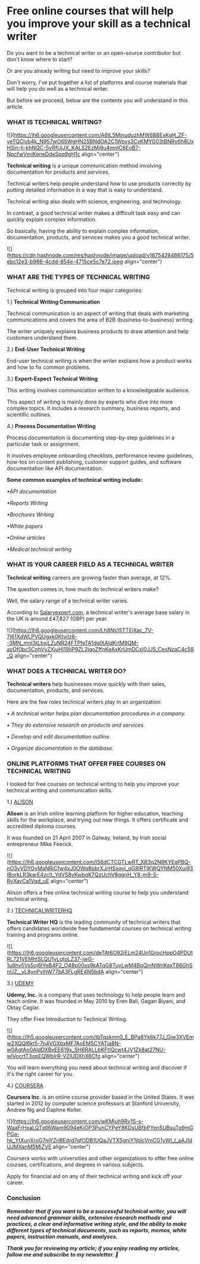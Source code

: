 # Free online courses that will help you improve your skill  as a technical writer

Do you want to be a technical writer or an open-source contributor but don't know where to start?

Or are you already writing but need to improve your skills?

Don't worry, I've put together a list of platforms and course materials that will help you do well as a technical writer.

But before we proceed, below are the contents you will understand in this article.

### **WHAT IS TECHNICAL WRITING?**

![](https://lh6.googleusercontent.com/A6tL5MjnuduzhMW6B8ExKgH_ZF-veTQClvb4k_N957wO65WgHN2SBNdOA2C1Wpvs3CxKMYG03tBNRy6h8UxHSin-Ij-khNQC-5vRfUjJX_KALS2EzMj9u4mnIC6EoB7-NpcfwVmiKeneDdeSpq9gH1c align="center")

**Technical writing** is a unique communication method involving documentation for products and services.

Technical writers help people understand how to use products correctly by putting detailed information in a way that is easy to understand.

Technical writing also deals with science, engineering, and technology.

In contrast, a good technical writer makes a difficult task easy and can quickly explain complex information.

So basically, having the ability to explain complex information, documentation, products, and services makes you a good technical writer.

![](https://cdn.hashnode.com/res/hashnode/image/upload/v1675428466175/5ebc12e3-b986-4cdd-854e-4715ce5c7e72.jpeg align="center")

### **WHAT ARE THE TYPES OF TECHNICAL WRITING**

Technical writing is grouped into four major categories:

1.) **Technical Writing Communication**

Technical communication is an aspect of writing that deals with marketing communications and covers the area of B2B (business-to-business) writing.

The writer uniquely explains business products to draw attention and help customers understand them.

2.) **End-User Technical Writing**

End-user technical writing is when the writer explains how a product works and how to fix common problems.

3.) **Expert-Expect** **Technical** **Writing**

This writing involves communication written to a knowledgeable audience.

This aspect of writing is mainly done by experts who dive into more complex topics. It includes a research summary, business reports, and scientific outlines.

4.) **Process Documentation Writing**

Process documentation is documenting step-by-step guidelines in a particular task or assignment.

It involves employee onboarding checklists, performance review guidelines, how-tos on content publishing, customer support guides, and software documentation like API documentation.

**Some common examples of technical writing include:**

*•API documentation*

*•Reports Writing*

*•Brochures Writing*

*•White papers*

*•Online articles*

*•Medical technical writing*

### **WHAT IS YOUR CAREER FIELD AS A TECHNICAL WRITER**

**Technical writing** careers are growing faster than average, at 12%.

The question comes in, how much do technical writers make?

Well, the salary range of a technical writer varies.

According to [Salaryexpert.com](http://Salaryexpert.com), a technical writer's average base salary in the UK is around £47,827 (GBP) per year.

![](https://lh6.googleusercontent.com/Lh8Ns15TTEjXac_7V-7I61XdWLPVQUgxk0Ktvilz6--3MN_mnI3tLbxjLZuNR24FTPfeTA1dglXAIdKrIM9QM-azOf0bc5CnhVyZXjuHl19IiP9ZL2jqoZffnKeAxKrUmDCxI0JJ5_CesNzaC4c58_Q align="center")

### **WHAT DOES A TECHNICAL WRITER DO?**

**Technical writers** help businesses move quickly with their sales, documentation, products, and services.

Here are the few roles technical writers play in an organization:

*• A technical writer helps plan documentation procedures in a company.*

*• They do extensive research on products and services.*

*• Develop and edit documentation outline.*

*• Organize documentation in the database.*

### **ONLINE PLATFORMS THAT OFFER FREE COURSES ON TECHNICAL WRITING**

I looked for free courses on technical writing to help you improve your technical writing and communication skills.

1.) [ALISON](https://alison.com/course/technical-writing-essentials)

**Alison** is an Irish online learning platform for higher education, teaching skills for the workplace, and trying out new things. It offers certificate and accredited diploma courses.

It was founded on 21 April 2007 in Galway, Ireland, by Irish social entrepreneur Mike Feerick.

![](https://lh6.googleusercontent.com/lS6dCTCGTLwRT_XB3q2N8KYEgPBQ-nO3vVDYOvMaNRiCfw4xJ0OWq8pbrXJrHSxqyi_qG8IRTIKWQYNM50Xui93IBorkLR3karE4zcIt_YdVS8vKwbqK7QzUchV8ggnH_Y8-m9-S-RyXavCa1Vqd_uE align="center")

Alison offers a free online technical writing course to help you understand technical writing.

2.) [TECHNICALWRITERHQ](https://technicalwriterhq.com/technical-writing-certification/)

**Technical Writer HQ** is the leading community of technical writers that offers candidates worldwide free fundamental courses on technical writing training and programs online.

![](https://lh6.googleusercontent.com/deTAt6O92jELm24Un1GrpcHppO4PDUtRL721VEMhtSLQU1yLqtoLZ37-jwG-1u8hv5Vs5oj6lYeB4P2_O48p00ss9kATqG8TuyLwM4BpQinNWriKexT86GhSnUZ__yL8ynPvIhW77bA3FLgRE4N5bdA align="center")

3.) [UDEMY](https://www.udemy.com/course/intro-to-technical-writing/?utm_source=adwords&utm_medium=udemyads&utm_campaign=DSA_Catchall_la.EN_cc.ROW&utm_content=deal4584&utm_term=_._ag_88010211481_._ad_535397282061_._kw__._de_m_._dm__._pl__._ti_dsa-393848973092_._li_1010283_._pd__._&matchtype=&gclid=CjwKCAiA_vKeBhAdEiwAFb_nrSV-TW_OrAI2LgY8MdxUfm6MT4DEiSUC7Z4LGoHZUCV_yF_wWjdT9BoCsnkQAvD_BwE)

**Udemy, Inc.** is a company that uses technology to help people learn and teach online. It was founded in May 2010 by Eren Bali, Gagan Biyani, and Oktay Caglar.

They offer Free Introduction to Technical Writing.

![](https://lh5.googleusercontent.com/tbTqskmn0_E_BPa8Yk6k77J_Giw3XVEmw2XQQl6kt5-7n4VGXbxMF7AoEM5CYATia8N-w0AgtAo0AldDXBxEE619x_SH6RALLbKFtIQcwt4JV1Zk8at27NU-wlVocrtT3opEQWbIrR-VZIUDXhX6Cfg align="center")

You will learn everything you need about technical writing and discover if it's the right career for you.

4.) [COURSERA](https://www.coursera.org/)

**Coursera Inc**. is an online course provider based in the United States. It was started in 2012 by computer science professors at Stanford University, Andrew Ng and Daphne Koller.

![](https://lh6.googleusercontent.com/wKMiuh9Rv1S-s-WaaFrHxaLQTidl6Wam9094eKiOP3PuhCYPeY8KDsUBfbPYen5UBsuTg9mGPGa-hk_YtXunXroG7mYZnBEdrd7qfODB1UQaJVTXSgniY1jbIcVmCG1yWI_l_aAJIdUJMXanM5MiZVE align="center")

Coursera works with universities and other organizations to offer free online courses, certifications, and degrees in various subjects.

Apply for financial aid on any of their technical writing and kick off your career.

### **Conclusion**

***Remember that if you want to be a successful technical writer, you will need advanced grammar skills, extensive research methods and practices, a clear and informative writing style, and the ability to make different types of technical documents, such as reports, memos, white papers, instruction manuals, and analyses.***

***Thank you for reviewing my article; if you enjoy reading my articles, follow me and subscribe to my newsletter. 🤗***
